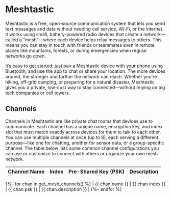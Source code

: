 # Meshtastic 

Meshtastic is a free, open-source communication system that lets you send text messages and data without needing cell service, Wi-Fi, or the internet. It works using small, battery-powered radio devices that create a network—called a "mesh"—where each device helps relay messages to others. This means you can stay in touch with friends or teammates even in remote places like mountains, forests, or during emergencies when regular networks go down.

It’s easy to get started: just pair a Meshtastic device with your phone using Bluetooth, and use the app to chat or share your location. The more devices around, the stronger and farther the network can reach. Whether you're hiking, off-grid camping, or preparing for a natural disaster, Meshtastic gives you a private, low-cost way to stay connected—without relying on big tech companies or cell towers.

## Channels

Channels in Meshtastic are like private chat rooms that devices use to communicate. Each channel has a unique name, encryption key, and index slot that must match exactly across devices for them to talk to each other. You can use multiple channels at once (up to 8), each serving a different purpose—like one for chatting, another for sensor data, or a group-specific channel. The table below lists some common channel configurations you can use or customize to connect with others or organize your own mesh network.

| Channel Name | Index | Pre-Shared Key (PSK) | Description |
|--------------|:-----:|----------------------|-------------|
{%- for chan in get_mesh_channels() %}
| {{ chan.name }} | {{ chan.index }} | {{ chan.psk }} | {{ chan.description }} |
{%- endfor %}